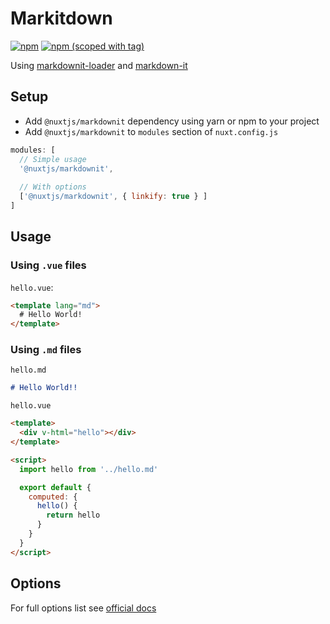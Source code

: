 # Markitdown
[![npm](https://img.shields.io/npm/dt/@nuxtjs/markdownit.svg?style=flat-square)](https://npmjs.com/package/@nuxtjs/markdownit)
[![npm (scoped with tag)](https://img.shields.io/npm/v/@nuxtjs/markdownit/latest.svg?style=flat-square)](https://npmjs.com/package/@nuxtjs/markdownit)

Using [markdownit-loader](https://github.com/BlueOakJS/markdownit-loader) and [markdown-it](https://github.com/markdown-it/markdown-it)

## Setup 
- Add `@nuxtjs/markdownit` dependency using yarn or npm to your project
- Add `@nuxtjs/markdownit` to `modules` section of `nuxt.config.js`
```js
modules: [
  // Simple usage
  '@nuxtjs/markdownit',
  
  // With options
  ['@nuxtjs/markdownit', { linkify: true } ]
]
```

## Usage

### Using `.vue` files

`hello.vue`:
```html
<template lang="md">
  # Hello World!
</template>
```

### Using `.md` files

`hello.md`
```md
# Hello World!!
```

`hello.vue`
```html
<template>
  <div v-html="hello"></div>
</template>

<script>
  import hello from '../hello.md'

  export default {
    computed: {
      hello() {
        return hello
      }
    }
  }
</script>
```

## Options

For full options list see [official docs](https://github.com/markdown-it/markdown-it)
